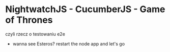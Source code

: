 # NightwatchJS - CucumberJS - Game of Thrones
czyli rzecz o testowaniu e2e

- wanna see Esteros? restart the node app and let's go